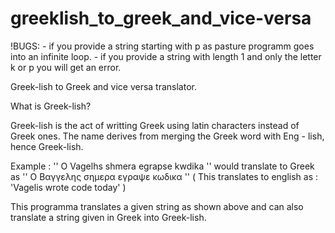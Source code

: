 # greeklish_to_greek_and_vice-versa

!BUGS: - if you provide a string starting with p as pasture programm goes into an infinite loop. 
       - if you provide a string with length 1 and only the letter k or p you will get an error.

Greek-lish to Greek and vice versa translator.

What is  Greek-lish?

Greek-lish is the act of writting Greek using latin characters instead of Greek ones. The name derives from merging the Greek word with Eng - lish, hence Greek-lish.

Example : '' O Vagelhs shmera egrapse kwdika '' would translate to Greek as '' Ο Βαγγελης σημερα εγραψε κωδικα ''  ( This translates to english as : 'Vagelis wrote code today' )

This programma translates a given string as shown above and can also translate a string given in Greek into Greek-lish.
